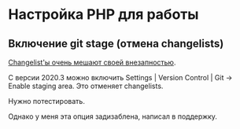 # Настройка PHP для работы

## Включение git stage (отмена changelists)

[Changelist'ы очень мешают своей внезапностью](https://youtrack.jetbrains.com/issue/IDEA-194094).

С версии 2020.3 можно включить Settings | Version Control | Git -> Enable staging area. Это отменяет changelists.

Нужно потестировать.

Однако у меня эта опция задизаблена, написал в поддержку.
